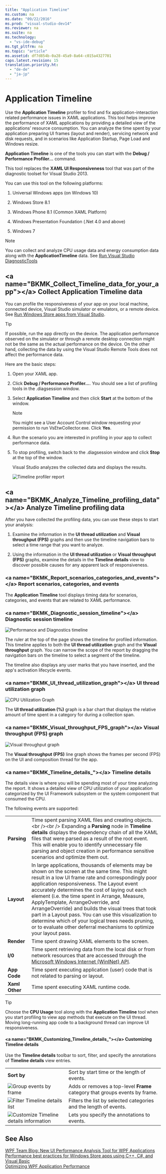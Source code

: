 ```yaml
---
title: "Application Timeline"
ms.custom: na
ms.date: "09/22/2016"
ms.prod: "visual-studio-dev14"
ms.reviewer: na
ms.suite: na
ms.technology: 
  - "vs-ide-debug"
ms.tgt_pltfrm: na
ms.topic: "article"
ms.assetid: df7d854b-0a28-45a9-8a64-c015a4327701
caps.latest.revision: 15
translation.priority.ht: 
  - "de-de"
  - "ja-jp"
---
```

# Application Timeline
Use the **Application Timeline** profiler to find and fix application-interaction related performance issues in XAML applications. This tool helps improve the performance of XAML applications by providing a detailed view of the applications’ resource consumption. You can analyze the time spent by your application preparing UI frames (layout and render), servicing network and disk requests, and in scenarios like Application Startup, Page Load and Windows resize.  
  
 **Application Timeline** is one of the tools you can start with the **Debug / Performance Profiler...** command.  
  
 This tool replaces the **XAML UI Responsiveness** tool that was part of the diagnostic toolset for Visual Studio 2013.  
  
 You can use this tool on the following platforms:  
  
1.  Universal Windows apps (on Windows 10)  
  
2.  Windows Store 8.1  
  
3.  Windows Phone 8.1 (Common XAML Platform)  
  
4.  Windows Presentation Foundation (.Net 4.0 and above)  
  
5.  Windows 7  
  
> [!NOTE]
>  You can collect and analyze CPU usage data and energy consumption data along with the **ApplicationTimeline** data. See [Run Visual Studio DiagnosticTools](../vs140/run-profiling-tools-without-debugging.md)  
  
##  \<a name="BKMK_Collect_Timeline_data_for_your_app">\</a> Collect Application Timeline data  
 You can profile the responsiveness of your app on your local machine, connected device, Visual Studio simulator or emulators, or a remote device. See [Run Windows Store apps from Visual Studio](../vs140/run-profiling-tools-without-debugging.md).  
  
> [!TIP]
>  If possible, run the app directly on the device. The application performance observed on the simulator or through a remote desktop connection might not be the same as the actual performance on the device. On the other hand, collecting the data by using the Visual Studio Remote Tools does not affect the performance data.  
  
 Here are the basic steps:  
  
1.  Open your XAML app.  
  
2.  Click **Debug / Performance Profiler...**. You should see a list of profiling tools in the .diagsession window.  
  
3.  Select **Application Timeline** and then click **Start** at the bottom of the window.  
  
    > [!NOTE]
    >  You might see a User Account Control window requesting your permission to run VsEtwCollector.exe. Click **Yes**.  
  
4.  Run the scenario you are interested in profiling in your app to collect performance data.  
  
5.  To stop profiling, switch back to the .diagsession window and click **Stop** at the top of the window.  
  
     Visual Studio analyzes the collected data and displays the results.  
  
     ![Timeline profiler report](../vs140/media/timeline_base.png "TIMELINE_Base")  
  
##  \<a name="BKMK_Analyze_Timeline_profiling_data">\</a> Analyze Timeline profiling data  
 After you have collected the profiling data, you can use these steps to start your analysis:  
  
1.  Examine the information in the **UI thread utilization** and **Visual throughput (FPS)** graphs and then use the timeline navigation bars to select a time range that you want to analyze.  
  
2.  Using the information in the **UI thread utilization** or **Visual throughput (FPS)** graphs, examine the details in the **Timeline details** view to discover possible causes for any apparent lack of responsiveness.  
  
###  \<a name="BKMK_Report_scenarios_categories_and_events">\</a> Report scenarios, categories, and events  
 The **Application Timeline** tool displays timing data for scenarios, categories, and events that are related to XAML performance.  
  
###  \<a name="BKMK_Diagnostic_session_timeline">\</a> Diagnostic session timeline  
 ![Performance and Diagnostics timeline](../vs140/media/diaghub_timelinewithusermarks.png "DIAGHUB_TimelineWithUserMarks")  
  
 The ruler at the top of the page shows the timeline for profiled information. This timeline applies to both the **UI thread utilization** graph and the **Visual throughput** graph. You can narrow the scope of the report by dragging the navigation bars on the timeline to select a segment of the timeline.  
  
 The timeline also displays any user marks that you have inserted, and the app's activation lifecycle events.  
  
###  \<a name="BKMK_UI_thread_utilization_graph">\</a> UI thread utilization graph  
 ![CPU Utilization Graph](../vs140/media/timeline_cpuutilization.png "TIMELINE_CpuUtilization")  
  
 The **UI thread utilization (%)** graph is a bar chart that displays the relative amount of time spent in a category for during a collection span.  
  
###  \<a name="BKMK_Visual_throughput_FPS_graph">\</a> Visual throughput (FPS) graph  
 ![Visual throughput graph](../vs140/media/timeline_visualthroughput.png "TIMELINE_VisualThroughput")  
  
 The **Visual throughput (FPS)** line graph shows the frames per second (FPS) on the UI and composition thread for the app.  
  
###  \<a name="BKMK_Timeline_details_">\</a> Timeline details  
 The details view is where you will be spending most of your time analyzing the report. It shows a detailed view of CPU utilization of your application categorized by the UI Framework subsystem or the system component that consumed the CPU.  
  
 The following events are supported:  
  
|||  
|-|-|  
|**Parsing**|Time spent parsing XAML files and creating objects.\<br />\<br /> Expanding a **Parsing** node in **Timeline details** displays the dependency chain of all the XAML files that were parsed as a result of the root event. This will enable you to identify unnecessary file parsing and object creation in performance sensitive scenarios and optimize them out.|  
|**Layout**|In large applications, thousands of elements may be shown on the screen at the same time. This might result in a low UI frame rate and correspondingly poor application responsiveness. The Layout event accurately determines the cost of laying out each element (i.e. the time spent in Arrange, Measure, ApplyTemplate, ArrangeOverride, and ArrangeOverride) and builds the visual trees that took part in a Layout pass. You can use this visualization to determine which of your logical trees needs pruning, or to evaluate other deferral mechanisms to optimize your layout pass.|  
|**Render**|Time spent drawing XAML elements to the screen.|  
|**I/0**|Time spent retrieving data from the local disk or from network resources that are accessed through the [Microsoft Windows Internet (WinINet) API](https://msdn.microsoft.com/en-us/library/windows/desktop/aa385331.aspx).|  
|**App Code**|Time spent executing application (user) code that is not related to parsing or layout.|  
|**Xaml Other**|Time spent executing XAML runtime code.|  
  
> [!TIP]
>  Choose the **CPU Usage** tool along with the **Application Timeline** tool when you start profiling to view app methods that execute on the UI thread. Moving long-running app code to a background thread can improve UI responsiveness.  
  
####  \<a name="BKMK_Customizing_Timeline_details_">\</a> Customizing Timeline details  
 Use the **Timeline details** toolbar to sort, filter, and specify the annotations of **Timeline details** view entries.  
  
|||  
|-|-|  
|**Sort by**|Sort by start time or the length of events.|  
|![Group events by frame](../vs140/media/timeline_groupbyframes.png "TIMELINE_GroupByFrames")|Adds or removes a top-level **Frame** category that groups events by frame.|  
|![Filter Timeline details list](../vs140/media/timeline_filter.png "TIMELINE_Filter")|Filters the list by selected categories and the length of events.|  
|![Customize Timeline details information](../vs140/media/timeline_viewsettings.png "TIMELINE_ViewSettings")|Lets you specify the annotations to events.|  
  
## See Also  
 [WPF Team Blog: New UI Performance Analysis Tool for WPF Applications](http://blogs.msdn.com/b/wpf/archive/2015/01/16/new-ui-performance-analysis-tool-for-wpf-applications.aspx)   
 [Performance best practices for Windows Store apps using C++, C#, and Visual Basic](assetId:///567bcefa-5da5-4e42-a4b8-1358c71adfa2)   
 [Optimizing WPF Application Performance](assetId:///ac8c6aa3-3c68-4a24-9827-3b6c829c1ebf)